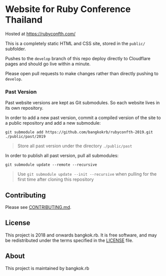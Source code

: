 # Website for <strong>Ruby Conference Thailand</strong>

Hosted at https://rubyconfth.com/

This is a completely static HTML and CSS site, stored in the `public/` subfolder.

Pushes to the `develop` branch of this repo deploy directly to Cloudflare pages and should go live within a minute.

Please open pull requests to make changes rather than directly pushing to `develop`.

### Past Version

Past website versions are kept as Git submodules. So each website lives in its own repository.

In order to add a new past version, commit a compiled version of the site to a public repository and add a new submodule:

```
git submodule add https://github.com/bangkokrb/rubyconfth-2019.git ./public/past/2019
```

> Store all past version under the directory `./public/past`

In order to publish all past version, pull all submodules:

```
git submodule update --remote --recursive
```

> Use `git submodule update --init --recursive` when pulling for the first time after cloning this repository

## Contributing

Please see [CONTRIBUTING.md](/CONTRIBUTING.md).

## License

This project is 2018 and onwards bangkok.rb. It is free software, and may be redistributed under the terms specified in the [LICENSE] file.

[LICENSE]: /LICENSE

## About

This project is maintained by bangkok.rb

